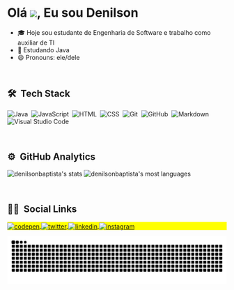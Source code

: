 
<h1 align="left">Olá <img src="https://raw.githubusercontent.com/kaueMarques/kaueMarques/master/hi.gif" width="30px">, Eu sou Denilson</h1>

- 🎓 Hoje sou estudante de Engenharia de Software e trabalho como auxiliar de TI
- 🌱 Estudando Java
- 😄 Pronouns: ele/dele

<br>

## 🛠 &nbsp;Tech Stack

 ![Java](https://img.shields.io/badge/-java-05122A?style=flat&logo=java)&nbsp;
 ![JavaScript](https://img.shields.io/badge/-JavaScript-05122A?style=flat&logo=javascript)&nbsp;
 ![HTML](https://img.shields.io/badge/-HTML-05122A?style=flat&logo=HTML5)&nbsp;
 ![CSS](https://img.shields.io/badge/-CSS-05122A?style=flat&logo=CSS3&logoColor=1572B6)&nbsp;
 ![Git](https://img.shields.io/badge/-Git-05122A?style=flat&logo=git)&nbsp;
 ![GitHub](https://img.shields.io/badge/-GitHub-05122A?style=flat&logo=github)&nbsp;
 ![Markdown](https://img.shields.io/badge/-Markdown-05122A?style=flat&logo=markdown)&nbsp;
 ![Visual Studio Code](https://img.shields.io/badge/-Visual%20Studio%20Code-05122A?style=flat&logo=visual-studio-code&logoColor=007ACC)&nbsp;
 
<br>
 
## ⚙️ &nbsp;GitHub Analytics

<p align="leftr">
<img height="180em" src="https://github-readme-stats.vercel.app/api?username=denilsonbaptista&show_icons=true&theme=merko" alt="denilsonbaptista's stats"/>
<img height="180em" src="https://github-readme-stats.vercel.app/api/top-langs/?username=denilsonbaptista&layout=compact&theme=merko" alt="denilsonbaptista's most languages"/>
</p>

<br>

## 🧑🏻 &nbsp;Social Links

<p align="left" style="background:yellow">
<a href="https://codepen.io/denilsonbaptista" target="_blank">
  <img align="center" src="https://img.shields.io/badge/-denilsonbaptista-05122A?style=flat&logo=codepen" alt="codepen"/>
</a>
<a href="https://twitter.com/DenilsonSBp" target="_blank">
  <img align="center" src="https://img.shields.io/badge/-DenilsonSBp-05122A?style=flat&logo=twitter" alt="twitter"/>  
</a>
<a href="https://linkedin.com/in/denilsonbaptista" target="_blank">
  <img align="center" src="https://img.shields.io/badge/-denilsonbaptista-05122A?style=flat&logo=linkedin" alt="linkedin"/>
</a>
<a href="https://instagram.com/denilsonbaptistabp" target="_blank">
 <img align="center" src="https://img.shields.io/badge/-denilsonbaptistabp-05122A?style=flat&logo=instagram" alt="instagram"/>
</a>
<!---
<a href="https://youtube.com/" target="_blank">
 <img align="center" src="https://img.shields.io/badge/-denilsonbaptista-05122A?style=flat&logo=youtube" alt="youtube"/>
</a>
--->
</p>

![Snake animation](https://github.com/denilsonbaptista/denilsonbaptista/blob/output/github-contribution-grid-snake.svg)

<!---
denilsonbaptista/denilsonbaptista is a ✨ special ✨ repository because its `README.md` (this file) appears on your GitHub profile.
You can click the Preview link to take a look at your changes.

Here are some ideas to get you started:

- 🔭 I’m currently working on ...
- 🌱 I’m currently learning ...
- 👯 I’m looking to collaborate on ...
- 🤔 I’m looking for help with ...
- 💬 Ask me about ...
- 📫 How to reach me: ...
- 😄 Pronouns: ...
- ⚡ Fun fact: ...
--->
